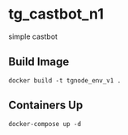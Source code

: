 # tg_castbot_n1
simple castbot

## Build Image
```
docker build -t tgnode_env_v1 .
```

## Containers Up
```
docker-compose up -d
```

